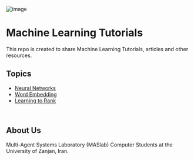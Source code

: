 <!-- ![image](https://www.smartdatacollective.com/wp-content/uploads/2018/11/Machine-learning-1024x682.jpg "Logo") -->
![image](https://searchengineland.com/figz/wp-content/seloads/2018/03/machine-learning-AI-dark-blue-ss-1920.jpg "Logo")

# Machine Learning Tutorials
This repo is created to share Machine Learning Tutorials, articles and other resources.

## Topics
* [Neural Networks](https://github.com/rahmanidashti/ml-tutorials/tree/master/Neural%20Networks)
* [Word Embedding](https://github.com/rahmanidashti/ml-tutorials/tree/master/Word%20Embedding)
* [Learning to Rank](https://github.com/rahmanidashti/ml-tutorials/tree/master/Learning%20to%20Rank)

<!-- If you want to contribute to this list, please read Contributing Guidelines. -->

<br/>

## About Us
Multi-Agent Systems Laboratory (MASlab) Computer Students at the University of Zanjan, Iran.
